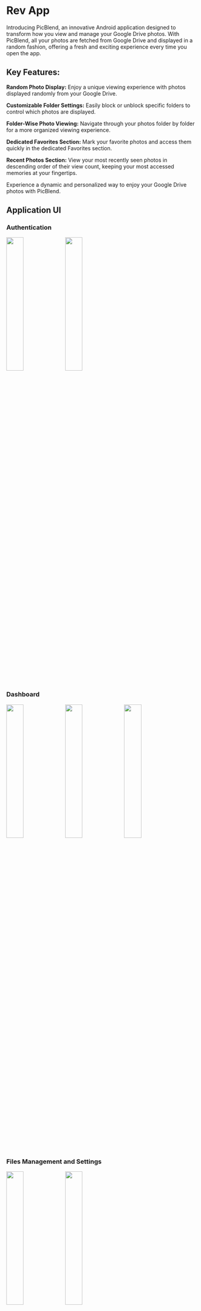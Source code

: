 
# Rev App

Introducing PicBlend, an innovative Android application designed to transform how you view and manage your Google Drive photos. With PicBlend, all your photos are fetched from Google Drive and displayed in a random fashion, offering a fresh and exciting experience every time you open the app.

## Key Features:

**Random Photo Display:** Enjoy a unique viewing experience with photos displayed randomly from your Google Drive.

**Customizable Folder Settings:** Easily block or unblock specific folders to control which photos are displayed.

**Folder-Wise Photo Viewing:** Navigate through your photos folder by folder for a more organized viewing experience.

**Dedicated Favorites Section:** Mark your favorite photos and access them quickly in the dedicated Favorites section.

**Recent Photos Section:** View your most recently seen photos in descending order of their view count, keeping your most accessed memories at your fingertips.

Experience a dynamic and personalized way to enjoy your Google Drive photos with PicBlend.
## Application UI

### Authentication
<img src="https://github.com/AppDevelopers00/Gallery-App/blob/master/Images/link_account.jpg" width=30% height=30%> <img src="https://github.com/AppDevelopers00/Gallery-App/blob/master/Images/enter_key.jpg" width=30% height=30%>

### Dashboard
<img src="https://github.com/AppDevelopers00/Gallery-App/blob/master/Images/home.jpg" width=30% height=30%> <img src="https://github.com/AppDevelopers00/Gallery-App/blob/master/Images/fav.jpg" width=30% height=30%> <img src="https://github.com/AppDevelopers00/Gallery-App/blob/master/Images/recent.jpg" width=30% height=30%>

### Files Management and Settings
<img src="https://github.com/AppDevelopers00/Gallery-App/blob/master/Images/hfold.jpg" width=30% height=30%> <img src="https://github.com/AppDevelopers00/Gallery-App/blob/master/Images/settings.jpg" width=30% height=30%>

### Folder File hierarchy view
<img src="https://github.com/AppDevelopers00/Gallery-App/blob/master/Images/dedicated.jpg" width=30% height=30%> <img src="https://github.com/AppDevelopers00/Gallery-App/blob/master/Images/single.jpg" width=30% height=30%>

## Tech Stack

**Client:** Android Application (Java, XML)

**API:** Google Drive API

**Database:** Firebase, Google Drive

### Tools Used:

**Figma**           UI design 

**Android Studio**  Application Development

**Github**          For Version Control

**Firebase**        As Database

### External Libraries used:

* Glide : for image display
* Volley : for handling api
